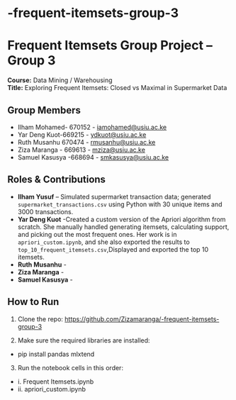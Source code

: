 ﻿# -frequent-itemsets-group-3
# Frequent Itemsets Group Project – Group 3

**Course:** Data Mining / Warehousing  
**Title:** Exploring Frequent Itemsets: Closed vs Maximal in Supermarket Data  

## Group Members
- Ilham Mohamed- 670152 - iamohamed@usiu.ac.ke
- Yar Deng Kuot-669215 - ydkuot@usiu.ac.ke
- Ruth Musanhu 670474 - rmusanhu@usiu.ac.ke
- Ziza Maranga - 669613 - mziza@usiu.ac.ke
- Samuel Kasusya -668694 - smkasusya@usiu.ac.ke

## Roles & Contributions

- **Ilham Yusuf** – Simulated supermarket transaction data; generated `supermarket_transactions.csv` using Python with 30 unique items and 3000 transactions.
- **Yar Deng Kuot** -Created a custom version of the Apriori algorithm from scratch. She manually handled generating itemsets, calculating support, and picking out the most frequent ones. Her work is in `apriori_custom.ipynb`, and she also exported the results to `top_10_frequent_itemsets.csv`,Displayed and exported the top 10 itemsets.
- **Ruth Musanhu** -
- **Ziza Maranga** -
- **Samuel Kasusya** -


## How to Run

1. Clone the repo: https://github.com/Zizamaranga/-frequent-itemsets-group-3

2. Make sure the required libraries are installed:
- pip install pandas mlxtend

3. Run the notebook cells in this order:
- i. Frequent Itemsets.ipynb
- ii. apriori_custom.ipynb
